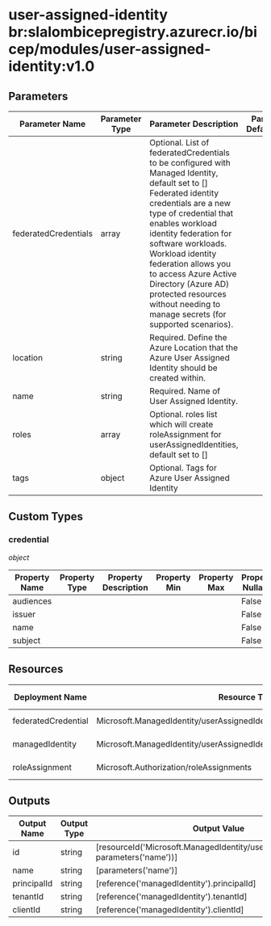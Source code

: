# user-assigned-identity br:slalombicepregistry.azurecr.io/bicep/modules/user-assigned-identity:v1.0

## Parameters

| Parameter Name       | Parameter Type | Parameter Description                                                                                                                                                                                                                                                                                                                                                                                        | Parameter DefaultValue | Parameter AllowedValues |
| -------------------- | -------------- | ------------------------------------------------------------------------------------------------------------------------------------------------------------------------------------------------------------------------------------------------------------------------------------------------------------------------------------------------------------------------------------------------------------ | ---------------------- | ----------------------- |
| federatedCredentials | array          | Optional. List of federatedCredentials to be configured with Managed Identity, default set to []<br/>Federated identity credentials are a new type of credential that enables workload identity federation for software workloads. Workload identity federation allows you to access Azure Active Directory (Azure AD) protected resources without needing to manage secrets (for supported scenarios).<br/> |                        |                         |
| location             | string         | Required. Define the Azure Location that the Azure User Assigned Identity should be created within.                                                                                                                                                                                                                                                                                                          |                        |                         |
| name                 | string         | Required. Name of User Assigned Identity.                                                                                                                                                                                                                                                                                                                                                                    |                        |                         |
| roles                | array          | Optional. roles list which will create roleAssignment for userAssignedIdentities, default set to []                                                                                                                                                                                                                                                                                                          |                        |                         |
| tags                 | object         | Optional. Tags for Azure User Assigned Identity                                                                                                                                                                                                                                                                                                                                                              |                        |                         |

## Custom Types

### credential

_object_

| Property Name | Property Type | Property Description | Property Min | Property Max | Property Nullable | Property AllowedValues |
| ------------- | ------------- | -------------------- | ------------ | ------------ | ----------------- | ---------------------- |
| audiences     |               |                      |              |              | False             |                        |
| issuer        |               |                      |              |              | False             |                        |
| name          |               |                      |              |              | False             |                        |
| subject       |               |                      |              |              | False             |                        |

## Resources

| Deployment Name     | Resource Type                                                                 | Resource Version | Existing | Resource Comment |
| ------------------- | ----------------------------------------------------------------------------- | ---------------- | -------- | ---------------- |
| federatedCredential | Microsoft.ManagedIdentity/userAssignedIdentities/federatedIdentityCredentials | 2023-01-31       | False    |                  |
| managedIdentity     | Microsoft.ManagedIdentity/userAssignedIdentities                              | 2023-01-31       | False    |                  |
| roleAssignment      | Microsoft.Authorization/roleAssignments                                       | 2022-04-01       | False    |                  |

## Outputs

| Output Name | Output Type | Output Value                                                                         |
| ----------- | ----------- | ------------------------------------------------------------------------------------ |
| id          | string      | [resourceId('Microsoft.ManagedIdentity/userAssignedIdentities', parameters('name'))] |
| name        | string      | [parameters('name')]                                                                 |
| principalId | string      | [reference('managedIdentity').principalId]                                           |
| tenantId    | string      | [reference('managedIdentity').tenantId]                                              |
| clientId    | string      | [reference('managedIdentity').clientId]                                              |
